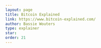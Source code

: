 ```yaml
---
layout: page
title: Bitcoin Explained
link: https://www.bitcoin-explained.com/
author: Bassie Wouters
type: explainer
star: 
order: 21
---
```

